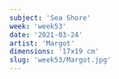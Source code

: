 ```yaml
---
subject: 'Sea Shore'
week: 'week53'
date: '2021-03-24'
artist: 'Margot'
dimensions: '17x19 cm'
slug: 'week53/Margot.jpg'
---
```

